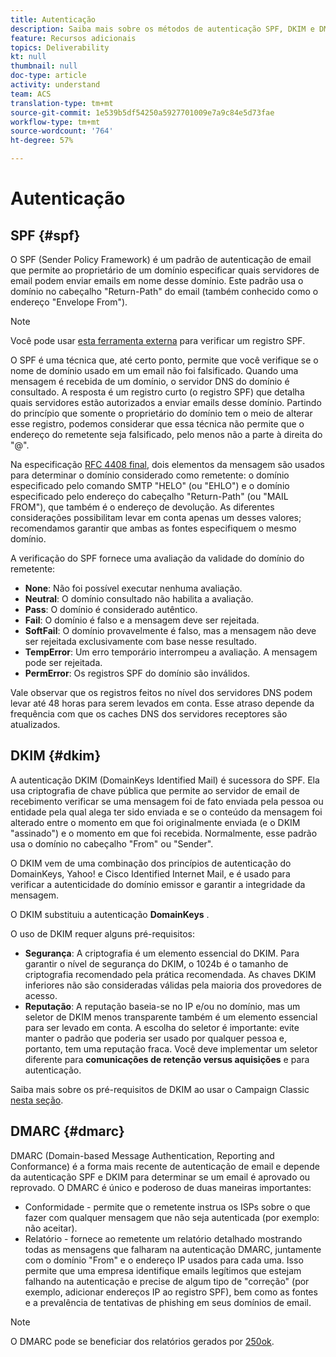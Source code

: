 ```yaml
---
title: Autenticação
description: Saiba mais sobre os métodos de autenticação SPF, DKIM e DMARC.
feature: Recursos adicionais
topics: Deliverability
kt: null
thumbnail: null
doc-type: article
activity: understand
team: ACS
translation-type: tm+mt
source-git-commit: 1e539b5df54250a5927701009e7a9c84e5d73fae
workflow-type: tm+mt
source-wordcount: '764'
ht-degree: 57%

---
```



# Autenticação

## SPF {#spf}

O SPF (Sender Policy Framework) é um padrão de autenticação de email que permite ao proprietário de um domínio especificar quais servidores de email podem enviar emails em nome desse domínio. Este padrão usa o domínio no cabeçalho &quot;Return-Path&quot; do email (também conhecido como o endereço &quot;Envelope From&quot;).

>[!NOTE]
>
>Você pode usar [esta ferramenta externa](https://www.kitterman.com/spf/validate.html) para verificar um registro SPF.

O SPF é uma técnica que, até certo ponto, permite que você verifique se o nome de domínio usado em um email não foi falsificado. Quando uma mensagem é recebida de um domínio, o servidor DNS do domínio é consultado. A resposta é um registro curto (o registro SPF) que detalha quais servidores estão autorizados a enviar emails desse domínio. Partindo do princípio que somente o proprietário do domínio tem o meio de alterar esse registro, podemos considerar que essa técnica não permite que o endereço do remetente seja falsificado, pelo menos não a parte à direita do &quot;@&quot;.

Na especificação [RFC 4408 final](https://www.rfc-editor.org/info/rfc4408), dois elementos da mensagem são usados para determinar o domínio considerado como remetente: o domínio especificado pelo comando SMTP &quot;HELO&quot; (ou &quot;EHLO&quot;) e o domínio especificado pelo endereço do cabeçalho &quot;Return-Path&quot; (ou &quot;MAIL FROM&quot;), que também é o endereço de devolução. As diferentes considerações possibilitam levar em conta apenas um desses valores; recomendamos garantir que ambas as fontes especifiquem o mesmo domínio.

A verificação do SPF fornece uma avaliação da validade do domínio do remetente:

* **None**: Não foi possível executar nenhuma avaliação.
* **Neutral**: O domínio consultado não habilita a avaliação.
* **Pass**: O domínio é considerado autêntico.
* **Fail**: O domínio é falso e a mensagem deve ser rejeitada.
* **SoftFail**: O domínio provavelmente é falso, mas a mensagem não deve ser rejeitada exclusivamente com base nesse resultado.
* **TempError**: Um erro temporário interrompeu a avaliação. A mensagem pode ser rejeitada.
* **PermError**: Os registros SPF do domínio são inválidos.

Vale observar que os registros feitos no nível dos servidores DNS podem levar até 48 horas para serem levados em conta. Esse atraso depende da frequência com que os caches DNS dos servidores receptores são atualizados.

## DKIM {#dkim}

A autenticação DKIM (DomainKeys Identified Mail) é sucessora do SPF. Ela usa criptografia de chave pública que permite ao servidor de email de recebimento verificar se uma mensagem foi de fato enviada pela pessoa ou entidade pela qual alega ter sido enviada e se o conteúdo da mensagem foi alterado entre o momento em que foi originalmente enviada (e o DKIM &quot;assinado&quot;) e o momento em que foi recebida. Normalmente, esse padrão usa o domínio no cabeçalho &quot;From&quot; ou &quot;Sender&quot;.

O DKIM vem de uma combinação dos princípios de autenticação do DomainKeys, Yahoo! e Cisco Identified Internet Mail, e é usado para verificar a autenticidade do domínio emissor e garantir a integridade da mensagem.

O DKIM substituiu a autenticação **DomainKeys** .

O uso de DKIM requer alguns pré-requisitos:

* **Segurança**: A criptografia é um elemento essencial do DKIM. Para garantir o nível de segurança do DKIM, o 1024b é o tamanho de criptografia recomendado pela prática recomendada. As chaves DKIM inferiores não são consideradas válidas pela maioria dos provedores de acesso.
* **Reputação**: A reputação baseia-se no IP e/ou no domínio, mas um seletor de DKIM menos transparente também é um elemento essencial para ser levado em conta. A escolha do seletor é importante: evite manter o padrão que poderia ser usado por qualquer pessoa e, portanto, tem uma reputação fraca. Você deve implementar um seletor diferente para **comunicações de retenção versus aquisições** e para autenticação.

Saiba mais sobre os pré-requisitos de DKIM ao usar o Campaign Classic [nesta seção](/help/additional-resources/acc-technical-recommendations.md#dkim-acc).

## DMARC {#dmarc}

DMARC (Domain-based Message Authentication, Reporting and Conformance) é a forma mais recente de autenticação de email e depende da autenticação SPF e DKIM para determinar se um email é aprovado ou reprovado. O DMARC é único e poderoso de duas maneiras importantes:

* Conformidade - permite que o remetente instrua os ISPs sobre o que fazer com qualquer mensagem que não seja autenticada (por exemplo: não aceitar).
* Relatório - fornece ao remetente um relatório detalhado mostrando todas as mensagens que falharam na autenticação DMARC, juntamente com o domínio &quot;From&quot; e o endereço IP usados para cada uma. Isso permite que uma empresa identifique emails legítimos que estejam falhando na autenticação e precise de algum tipo de &quot;correção&quot; (por exemplo, adicionar endereços IP ao registro SPF), bem como as fontes e a prevalência de tentativas de phishing em seus domínios de email.

>[!NOTE]
>
>O DMARC pode se beneficiar dos relatórios gerados por [250ok](https://250ok.com/).
